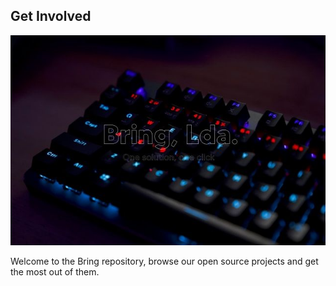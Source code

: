 ## Get Involved

![Bring](01.jpg)

Welcome to the Bring repository, browse our open source projects and get the most out of them.
